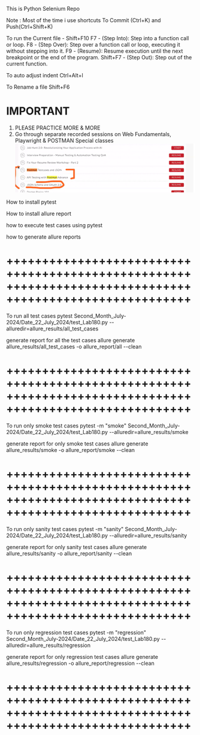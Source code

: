 This is Python Selenium Repo

Note :
Most of the time i use shortcuts
To Commit (Ctrl+K) and Push(Ctrl+Shift+K)

To run the Current file - Shift+F10
F7 - (Step Into): Step into a function call or loop.
F8 - (Step Over): Step over a function call or loop, executing it without stepping into it.
F9 - (Resume): Resume execution until the next breakpoint or the end of the program.
Shift+F7 -  (Step Out): Step out of the current function.

To auto adjust indent
Ctrl+Alt+l

To Rename a file
Shift+F6


# IMPORTANT
1) PLEASE PRACTICE MORE & MORE
2) Go through separate recorded sessions on Web Fundamentals, Playwright & POSTMAN Special classes
![Postman Special Class.png](Second_Month_July-2024%2FDate_19_July_2024%2FPostman%20Special%20Class.png)



How to install pytest

How to install allure report

how to execute test cases using pytest

how to generate allure reports



# ++++++++++++++++++++++++++++++++++++++++++++++++++++++++++++++++++++++++++++++++++++++++++++++++++++++++

To run all test cases
pytest Second_Month_July-2024/Date_22_July_2024/test_Lab180.py --alluredir=allure_results/all_test_cases     

generate report for all the test cases
allure generate allure_results/all_test_cases -o allure_report/all --clean

# ++++++++++++++++++++++++++++++++++++++++++++++++++++++++++++++++++++++++++++++++++++++++++++++++++++++++

To run only smoke test cases
pytest -m "smoke" Second_Month_July-2024/Date_22_July_2024/test_Lab180.py --alluredir=allure_results/smoke    

generate report for only smoke test cases
allure generate allure_results/smoke -o allure_report/smoke --clean
              
# ++++++++++++++++++++++++++++++++++++++++++++++++++++++++++++++++++++++++++++++++++++++++++++++++++++++++

To run only sanity test cases
pytest -m "sanity" Second_Month_July-2024/Date_22_July_2024/test_Lab180.py --alluredir=allure_results/sanity   

generate report for only sanity test cases
allure generate allure_results/sanity -o allure_report/sanity --clean
              
# ++++++++++++++++++++++++++++++++++++++++++++++++++++++++++++++++++++++++++++++++++++++++++++++++++++++++

To run only regression test cases
 pytest -m "regression" Second_Month_July-2024/Date_22_July_2024/test_Lab180.py --alluredir=allure_results/regression     

generate report for only regression test cases
allure generate allure_results/regression -o allure_report/regression --clean
              
# ++++++++++++++++++++++++++++++++++++++++++++++++++++++++++++++++++++++++++++++++++++++++++++++++++++++++














